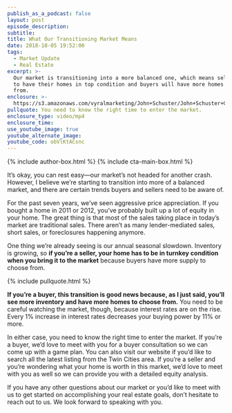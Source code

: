 ```yaml
---
publish_as_a_podcast: false
layout: post
episode_description:
subtitle:
title: What Our Transitioning Market Means
date: 2018-10-05 19:52:00
tags:
  - Market Update
  - Real Estate
excerpt: >-
  Our market is transitioning into a more balanced one, which means sellers need
  to have their homes in top condition and buyers will have more homes to choose
  from.
enclosure: >-
  https://s3.amazonaws.com/vyralmarketing/John+Schuster/John+Schuster+Group-+Market+Update.mp4
pullquote: You need to know the right time to enter the market.
enclosure_type: video/mp4
enclosure_time:
use_youtube_image: true
youtube_alternate_image:
youtube_code: obVlKtACsnc
---
```


{% include author-box.html %}
{% include cta-main-box.html %}

It’s okay, you can rest easy—our market’s not headed for another crash. However, I believe we’re starting to transition into more of a balanced market, and there are certain trends buyers and sellers need to be aware of.

For the past seven years, we’ve seen aggressive price appreciation. If you bought a home in 2011 or 2012, you’ve probably built up a lot of equity in your home. The great thing is that most of the sales taking place in today’s market are traditional sales. There aren’t as many lender-mediated sales, short sales, or foreclosures happening anymore.

One thing we’re already seeing is our annual seasonal slowdown. Inventory is growing, so **if you’re a seller, your home has to be in turnkey condition when you bring it to the market** because buyers have more supply to choose from.

{% include pullquote.html %}

**If you’re a buyer, this transition is good news because, as I just said, you’ll see more inventory and have more homes to choose from.** You need to be careful watching the market, though, because interest rates are on the rise. Every 1% increase in interest rates decreases your buying power by 11% or more.

In either case, you need to know the right time to enter the market. If you’re a buyer, we’d love to meet with you for a buyer consultation so we can come up with a game plan. You can also visit our website if you’d like to search all the latest listing from the Twin Cities area. If you’re a seller and you’re wondering what your home is worth in this market, we’d love to meet with you as well so we can provide you with a detailed equity analysis.

If you have any other questions about our market or you’d like to meet with us to get started on accomplishing your real estate goals, don’t hesitate to reach out to us. We look forward to speaking with you.